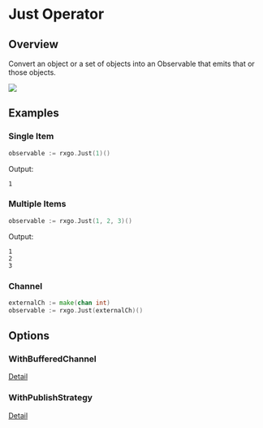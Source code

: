 # Just Operator

## Overview

Convert an object or a set of objects into an Observable that emits that or those objects.

![](http://reactivex.io/documentation/operators/images/just.png)

## Examples

### Single Item

```go
observable := rxgo.Just(1)()
```

Output:

```
1
```

### Multiple Items

```go
observable := rxgo.Just(1, 2, 3)()
```

Output:

```
1
2
3
```

### Channel

```go
externalCh := make(chan int)
observable := rxgo.Just(externalCh)()
```

## Options

### WithBufferedChannel

[Detail](options.md#withbufferedchannel)

### WithPublishStrategy

[Detail](options.md#withpublishstrategy)